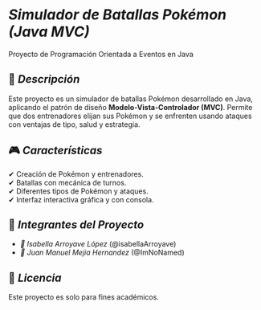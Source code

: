 # *Simulador de Batallas Pokémon (Java MVC)*  
Proyecto de Programación Orientada a Eventos en Java  

## 📌 *Descripción*  
Este proyecto es un simulador de batallas Pokémon desarrollado en Java, aplicando el patrón de diseño **Modelo-Vista-Controlador (MVC)**. Permite que dos entrenadores elijan sus Pokémon y se enfrenten usando ataques con ventajas de tipo, salud y estrategia. 

## 🎮 *Características*  
✔ Creación de Pokémon y entrenadores.  
✔ Batallas con mecánica de turnos.  
✔ Diferentes tipos de Pokémon y ataques.  
✔ Interfaz interactiva gráfica y con consola.  

## 🤝 *Integrantes del Proyecto*  
* *📌 Isabella Arroyave López* (@isabellaArroyave) 
* *📌 Juan Manuel Mejia Hernandez* (@ImNoNamed) 

## 📜 *Licencia*  
Este proyecto es solo para fines académicos.

